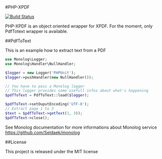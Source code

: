 #PHP-XPDF

[![Build Status](https://secure.travis-ci.org/alchemy-fr/PHP-XPDF.png?branch=master)](http://travis-ci.org/alchemy-fr/PHP-XPDF)

PHP-XPDF is an object oriented wrapper for XPDF. For the moment, only PdfTotext
wrapper is available.

##PdfToText

This is an example how to extract text from a PDF

```php
use Monolog\Logger;
use Monolog\Handler\NullHandler;

$logger = new Logger('PHPUnit');
$logger->pushHandler(new NullHandler());

// You have to pass a Monolog logger
// This logger provides some usefull infos about what's happening
$pdfToText = PdfToText::load($logger);

$pdfToText->setOuputEncoding('UTF-8');
// Extract page 1 to 3
$text = $pdfToText->getText(1, 3));
$pdfToText->close();
```

See Monolog documentation for more informations about Monolog service
https://github.com/Seldaek/monolog

##License

This project is released under the MIT license
